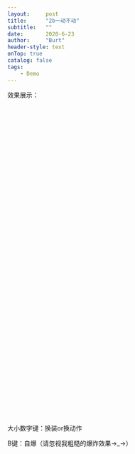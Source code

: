 ```yaml
---
layout:     post
title:      "2b一动不动"
subtitle:   ""
date:       2020-6-23
author:     "Burt"
header-style: text 
onTop: true
catalog: false
tags:
    - Demo
---
```




效果展示：

<script src="/unityProject/Build/UnityLoader.js"></script>
<script>
      UnityLoader.instantiate("unityContainer", "/unityProject/Build/BuildPlace.json");
</script>
<div id="unityContainer" style="width: 700px; height: 700px;"></div>



大小数字键：换装or换动作

B键：自爆（请忽视我粗糙的爆炸效果→_→）